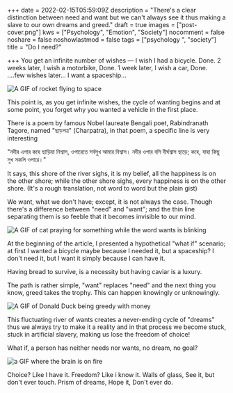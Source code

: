 +++
date = 2022-02-15T05:59:09Z
description = "There's a clear distinction between need and want but we can't always see it thus making a slave to our own dreams and greed."
draft = true
images = ["post-cover.png"]
kws = ["Psychology", "Emotion", "Society"]
nocomment = false
noshare = false
noshowlastmod = false
tags = ["psychology ", "society"]
title = "Do I need?"

+++
You get an infinite number of wishes — 
I wish I had a bicycle. Done.
2 weeks later, I wish a motorbike,  Done.
1 week later, I wish a car, Done.
....few wishes later... I want a spaceship...

![A GIF of rocket flying to space](https://c.tenor.com/pXVD0uOHIncAAAAC/rocket-flying.gif)

This point is, as you get infinite wishes, the cycle of wanting begins and at some point, you forget why you wanted a vehicle in the first place.

There is a poem by famous Nobel laureate Bengali poet, Rabindranath Tagore, named "ছাড়পত্র" (Charpatra), in that poem, a specific line is very interesting 

"নদীর এপার কহে ছাড়িয়া নিশ্বাস, ওপারেতে সর্বসুখ আমার বিশ্বাস। নদীর ওপার বসি দীর্ঘশ্বাস ছাড়ে; কহে, যাহা কিছু সুখ সকলি ওপারে।"

It says, this shore of the river sighs, it is my belief, all the happiness is on the other shore; while the other shore sighs, every happiness is on the other shore. 
(It's a rough translation, not word to word but the plain gist)


We want, what we don't have; except, it is not always the case. Though there's a difference between "need" and "want"; and the thin line separating them is so feeble that it becomes invisible to our mind.

![A GIF of cat praying for something while the word wants is blinking](https://c.tenor.com/AgvpWfOCXUYAAAAC/want-catwants.gif)

At the beginning of the article, I presented a hypothetical "what if" scenario; at first I wanted a bicycle maybe because I needed it, but a spaceship? I don't need it, but I want it simply because I can have it.

Having bread to survive, is a necessity but having caviar is a luxury. 

The path is rather simple, "want" replaces "need" and the next thing you know, greed takes the trophy. This can happen knowingly or unknowingly.

![A GIF of Donald Duck being greedy with money](https://c.tenor.com/ab15WdZu-2sAAAAC/greed-greedy.gif)

This fluctuating river of wants creates a never-ending cycle of "dreams" thus we always try to make it a reality and in that process we become stuck, stuck in artificial slavery, making us lose the freedom of choice!

What if, a person has neither needs nor wants, no dream, no goal?

![a GIF where the brain is on fire](https://c.tenor.com/QdAU5GjF5wsAAAAC/brain-explosion.gif)

Choice?
Like I have it.
Freedom?
Like i know it.
Walls of glass,
See it, but
don't ever touch.
Prism of dreams,
Hope it,
Don't ever do.







